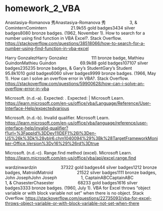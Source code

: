 # homework_2_VBA

Anastasiya-Romanova 秀Anastasiya-Romanova 秀                    3, & CominternComintern                    21.9k55 gold badges3434 silver badges8080 bronze badges. (1962, November 1). How to search for a number using find function in VBA Excel?. Stack Overflow. https://stackoverflow.com/questions/38518066/how-to-search-for-a-number-using-find-function-in-vba-excel 

Harry GonzalezHarry Gonzalez                    111 bronze badge, Mathieu GuindonMathieu Guindon                    69.9k88 gold badges107107 silver badges235235 bronze badges, & Gary’s StudentGary’s Student                    95.8k1010 gold badges6060 silver badges9999 bronze badges. (1966, May 1). How can I solve an overflow error in VBA?. Stack Overflow. https://stackoverflow.com/questions/59900628/how-can-i-solve-an-overflow-error-in-vba 

Microsoft. (n.d.-a). Expected: . Expected: | Microsoft Learn. https://learn.microsoft.com/en-us/office/vba/Language/Reference/User-Interface-Help/expectedvarious 

Microsoft. (n.d.-b). Invalid qualifier. Microsoft Learn. https://learn.microsoft.com/en-us/office/vba/language/reference/user-interface-help/invalid-qualifier?f1url=%3FappId%3DDev11IDEF1%26l%3Den-US%26k%3Dk%28vblr6.chm1040094%29%3Bk%28TargetFrameworkMoniker-Office.Version%3Dv16%29%26rd%3Dtrue 

Microsoft. (n.d.-c). Range.find method (excel). Microsoft Learn. https://learn.microsoft.com/en-us/office/vba/api/excel.range.find 

wardzinwardzin                    37322 gold badges44 silver badges1212 bronze badges, MatroidMatroid                    21522 silver badges1111 bronze badges, John JosephJohn Joseph                    1, CaptainABCCaptainABC                    1, & ChasesterChasester                    68233 gold badges1616 silver badges3333 bronze badges. (1960, July 1). VBA for Excel throws “object variable or with block variable not set” when there is no object. Stack Overflow. https://stackoverflow.com/questions/22735093/vba-for-excel-throws-object-variable-or-with-block-variable-not-set-when-there 
